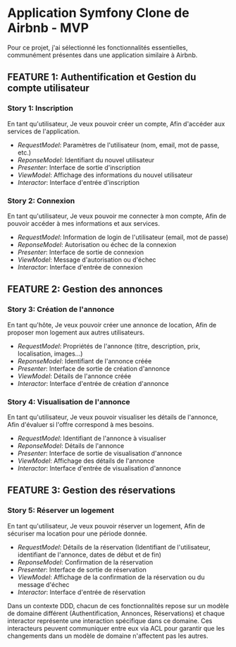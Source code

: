 # Application Symfony Clone de Airbnb - MVP

Pour ce projet, j'ai sélectionné les fonctionnalités essentielles, communément présentes dans une application similaire à Airbnb.

## **FEATURE 1: Authentification et Gestion du compte utilisateur**

### **Story 1: Inscription**

En tant qu'utilisateur,
Je veux pouvoir créer un compte,
Afin d'accéder aux services de l'application.

- *RequestModel*: Paramètres de l'utilisateur (nom, email, mot de passe, etc.)
- *ReponseModel*: Identifiant du nouvel utilisateur
- *Presenter*: Interface de sortie d'inscription
- *ViewModel*: Affichage des informations du nouvel utilisateur
- *Interactor*: Interface d'entrée d'inscription

### **Story 2: Connexion**

En tant qu'utilisateur,
Je veux pouvoir me connecter à mon compte,
Afin de pouvoir accéder à mes informations et aux services.

- *RequestModel*:  Information de login de l'utilisateur (email, mot de passe)
- *ReponseModel*: Autorisation ou échec de la connexion
- *Presenter*: Interface de sortie de connexion
- *ViewModel*: Message d'autorisation ou d'échec
- *Interactor*: Interface d'entrée de connexion

## **FEATURE 2: Gestion des annonces**

### **Story 3: Création de l'annonce**

En tant qu'hôte,
Je veux pouvoir créer une annonce de location,
Afin de proposer mon logement aux autres utilisateurs.

- *RequestModel*:  Propriétés de l'annonce (titre, description, prix, localisation, images...)
- *ReponseModel*: Identifiant de l'annonce créée
- *Presenter*: Interface de sortie de création d'annonce
- *ViewModel*: Détails de l'annonce créée
- *Interactor*: Interface d'entrée de création d'annonce

### **Story 4: Visualisation de l'annonce**

En tant qu'utilisateur,
Je veux pouvoir visualiser les détails de l'annonce,
Afin d'évaluer si l'offre correspond à mes besoins.

- *RequestModel*: Identifiant de l'annonce à visualiser
- *ReponseModel*: Détails de l'annonce
- *Presenter*: Interface de sortie de visualisation d'annonce
- *ViewModel*: Affichage des détails de l'annonce
- *Interactor*: Interface d'entrée de visualisation d'annonce

## **FEATURE 3: Gestion des réservations**

### **Story 5: Réserver un logement**

En tant qu'utilisateur,
Je veux pouvoir réserver un logement,
Afin de sécuriser ma location pour une période donnée.

- *RequestModel*: Détails de la réservation (Identifiant de l'utilisateur, identifiant de l'annonce, dates de début et de fin)
- *ReponseModel*: Confirmation de la réservation
- *Presenter*: Interface de sortie de réservation
- *ViewModel*: Affichage de la confirmation de la réservation ou du message d'échec
- *Interactor*: Interface d'entrée de réservation

Dans un contexte DDD, chacun de ces fonctionnalités repose sur un modèle de domaine différent (Authentification, Annonces, Réservations) et chaque interactor représente une interaction spécifique dans ce domaine. Ces interacteurs peuvent communiquer entre eux via ACL pour garantir que les changements dans un modèle de domaine n'affectent pas les autres.